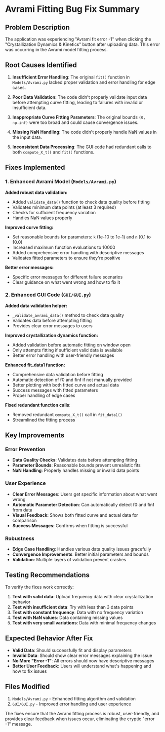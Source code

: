 # Avrami Fitting Bug Fix Summary

## Problem Description
The application was experiencing "Avrami fit error -1" when clicking the "Crystallization Dynamics & Kinetics" button after uploading data. This error was occurring in the Avrami model fitting process.

## Root Causes Identified

1. **Insufficient Error Handling**: The original `fit()` function in `Models/Avrami.py` lacked proper validation and error handling for edge cases.

2. **Poor Data Validation**: The code didn't properly validate input data before attempting curve fitting, leading to failures with invalid or insufficient data.

3. **Inappropriate Curve Fitting Parameters**: The original bounds `(0, np.inf)` were too broad and could cause convergence issues.

4. **Missing NaN Handling**: The code didn't properly handle NaN values in the input data.

5. **Inconsistent Data Processing**: The GUI code had redundant calls to both `compute_X_t()` and `fit()` functions.

## Fixes Implemented

### 1. Enhanced Avrami Model (`Models/Avrami.py`)

**Added robust data validation:**
- Added `validate_data()` function to check data quality before fitting
- Validates minimum data points (at least 3 required)
- Checks for sufficient frequency variation
- Handles NaN values properly

**Improved curve fitting:**
- Set reasonable bounds for parameters: `k` (1e-10 to 1e-1) and `n` (0.1 to 10.0)
- Increased maximum function evaluations to 10000
- Added comprehensive error handling with descriptive messages
- Validates fitted parameters to ensure they're positive

**Better error messages:**
- Specific error messages for different failure scenarios
- Clear guidance on what went wrong and how to fix it

### 2. Enhanced GUI Code (`GUI/GUI.py`)

**Added data validation helper:**
- `_validate_avrami_data()` method to check data quality
- Validates data before attempting fitting
- Provides clear error messages to users

**Improved crystallization dynamics function:**
- Added validation before automatic fitting on window open
- Only attempts fitting if sufficient valid data is available
- Better error handling with user-friendly messages

**Enhanced fit_data1 function:**
- Comprehensive data validation before fitting
- Automatic detection of f0 and finf if not manually provided
- Better plotting with both fitted curve and actual data
- Success messages with fitted parameters
- Proper handling of edge cases

**Fixed redundant function calls:**
- Removed redundant `compute_X_t()` call in `fit_data1()`
- Streamlined the fitting process

## Key Improvements

### Error Prevention
- **Data Quality Checks**: Validates data before attempting fitting
- **Parameter Bounds**: Reasonable bounds prevent unrealistic fits
- **NaN Handling**: Properly handles missing or invalid data points

### User Experience
- **Clear Error Messages**: Users get specific information about what went wrong
- **Automatic Parameter Detection**: Can automatically detect f0 and finf from data
- **Visual Feedback**: Shows both fitted curve and actual data for comparison
- **Success Messages**: Confirms when fitting is successful

### Robustness
- **Edge Case Handling**: Handles various data quality issues gracefully
- **Convergence Improvements**: Better initial parameters and bounds
- **Validation**: Multiple layers of validation prevent crashes

## Testing Recommendations

To verify the fixes work correctly:

1. **Test with valid data**: Upload frequency data with clear crystallization behavior
2. **Test with insufficient data**: Try with less than 3 data points
3. **Test with constant frequency**: Data with no frequency variation
4. **Test with NaN values**: Data containing missing values
5. **Test with very small variations**: Data with minimal frequency changes

## Expected Behavior After Fix

- **Valid Data**: Should successfully fit and display parameters
- **Invalid Data**: Should show clear error messages explaining the issue
- **No More "Error -1"**: All errors should now have descriptive messages
- **Better User Feedback**: Users will understand what's happening and how to fix issues

## Files Modified

1. `Models/Avrami.py` - Enhanced fitting algorithm and validation
2. `GUI/GUI.py` - Improved error handling and user experience

The fixes ensure that the Avrami fitting process is robust, user-friendly, and provides clear feedback when issues occur, eliminating the cryptic "error -1" message.